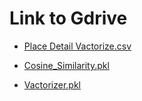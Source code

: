 # Link to Gdrive

- [Place Detail Vactorize.csv](https://drive.google.com/file/d/1nuEqerklTOu3WubCoq4e-vQHrvknvfQa/view?usp=drive_link)

- [Cosine_Similarity.pkl](https://drive.google.com/file/d/1-5fbON4ybsYUyCZELjbED0P8l2_8Vv5l/view?usp=drive_link)

- [Vactorizer.pkl](https://drive.google.com/file/d/1-7lJI28p3aiIeujbQi5isgX_WysDUwXa/view?usp=drive_link)
